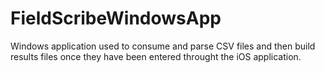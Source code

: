# FieldScribeWindowsApp
Windows application used to consume and parse CSV files and then build results files once they have been entered throught the iOS application.
